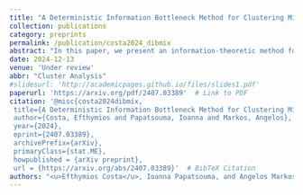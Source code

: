 ```yaml
---
title: "A Deterministic Information Bottleneck Method for Clustering Mixed-Type Data"
collection: publications
category: preprints
permalink: /publication/costa2024_dibmix
abstract: "In this paper, we present an information-theoretic method for clustering mixed-type data, that is, data consisting of both continuous and categorical variables. The proposed approach is built on the deterministic variant of the Information Bottleneck algorithm, designed to optimally compress data while preserving its relevant structural information. We evaluate the performance of our method against four well-established clustering techniques for mixed-type data -- KAMILA, K-Prototypes, Factor Analysis for Mixed Data with K-Means, and Partitioning Around Medoids using Gower's dissimilarity -- using both simulated and real-world datasets. The results highlight that the proposed approach offers a competitive alternative to traditional clustering techniques, particularly under specific conditions where heterogeneity in data poses significant challenges."  # Abstract
date: 2024-12-13
venue: 'Under review'
abbr: "Cluster Analysis"
#slidesurl: 'http://academicpages.github.io/files/slides1.pdf'
paperurl: 'https://arxiv.org/pdf/2407.03389'  # Link to PDF
citation: '@misc{costa2024dibmix,
 title={A Deterministic Information Bottleneck Method for Clustering Mixed-Type Data}, 
 author={Costa, Efthymios and Papatsouma, Ioanna and Markos, Angelos},
 year={2024},
 eprint={2407.03389},
 archivePrefix={arXiv},
 primaryClass={stat.ME},
 howpublished = {arXiv preprint},
 url = {https://arxiv.org/abs/2407.03389}'  # BibTeX Citation
authors: "<u>Efthymios Costa</u>, Ioanna Papatsouma, and Angelos Markos"  # You can add this if not yet defined
---
```

